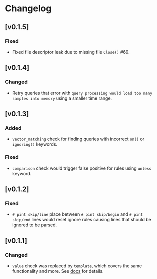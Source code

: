 # Changelog

## [v0.1.5]

### Fixed

- Fixed file descriptor leak due to missing file `Close()`  #69.

## [v0.1.4]

### Changed

- Retry queries that error with `query processing would load too many samples into memory`
  using a smaller time range.

## [v0.1.3]

### Added

- `vector_matching` check for finding queries with incorrect `on()` or `ignoring()`
  keywords.

### Fixed

- `comparison` check would trigger false positive for rules using `unless` keyword.

## [v0.1.2]

### Fixed

- `# pint skip/line` place between `# pint skip/begin` and `# pint skip/end` lines would
  reset ignore rules causing lines that should be ignored to be parsed. 

## [v0.1.1]

### Changed

- `value` check was replaced by `template`, which covers the same functionality and more.
  See [docs](/docs/CONFIGURATION.md#template) for details.

